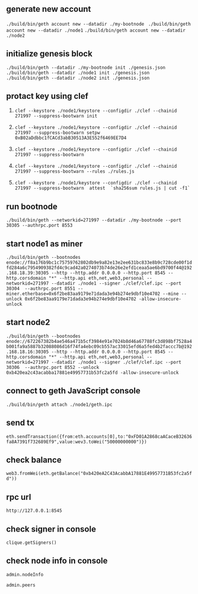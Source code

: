 ## generate new account
`./build/bin/geth account new --datadir ./my-bootnode `
` ./build/bin/geth account new --datadir ./node1 `
` ./build/bin/geth account new --datadir ./node2 `

## initialize genesis block
` ./build/bin/geth --datadir ./my-bootnode init ./genesis.json   `
` ./build/bin/geth --datadir ./node1 init ./genesis.json   `
` ./build/bin/geth --datadir ./node2 init ./genesis.json   `

## protact key using clef

1. `clef --keystore ./node1/keystore --configdir ./clef --chainid 271997 --suppress-bootwarn init`

2. `clef --keystore ./node1/keystore --configdir ./clef --chainid 271997 --suppress-bootwarn setpw 0xB02aDdbbc1fCACd3abB30513A3E552f6469EE7D4   `

3. `clef --keystore ./node1/keystore --configdir ./clef --chainid 271997 --suppress-bootwarn`
4. `clef --keystore ./node1/keystore --configdir ./clef --chainid 271997 --suppress-bootwarn --rules ./rules.js`
5. ``clef --keystore ./node1/keystore --configdir ./clef --chainid 271997 --suppress-bootwarn  attest  `sha256sum rules.js | cut -f1`
``


## run bootnode
`./build/bin/geth --networkid=271997 --datadir ./my-bootnode --port 30305 --authrpc.port 8553`



## start node1 as miner
 `./build/bin/geth --bootnodes enode://f8a176b9bc1c75759762802db9e9a82e13e2ee631bc833e8b9c728cde00f1dfd284a6c7954909382fd4c9cad42a0274073b74de26e2efd1ceaa5ae6bd9700f44@192.168.18.39:30305 --http --http.addr 0.0.0.0 --http.port 8545 --http.corsdomain "*" --http.api eth,net,web3,personal --networkid=271997 --datadir ./node1 --signer ./clef/clef.ipc --port 30304  --authrpc.port 8551 --miner.etherbase=0x6f2be83aa9179e71dada3e94b274e9dbf10e4702 --mine --unlock 0x6f2be83aa9179e71dada3e94b274e9dbf10e4702 -allow-insecure-unlock `



## start node2
 `./build/bin/geth --bootnodes enode://672267382b4ae546a471b5cf3984e91e7024b8d46a67788fc3d898bf7528a4b001fa9a5887b32088086d16f74fa4ebc09cb557ac33015efd6a5fed4b2faccc7b@192.168.18.16:30305 --http --http.addr 0.0.0.0 --http.port 8545 --http.corsdomain "*" --http.api eth,net,web3,personal --networkid=271997 --datadir ./node1 --signer ./clef/clef.ipc --port 30306  --authrpc.port 8552 --unlock 0xb420ea2c43acabba17881e49957731b53fc2a5fd -allow-insecure-unlock`


## connect to geth JavaScript console
`./build/bin/geth attach ./node1/geth.ipc   `   


## send tx
`eth.sendTransaction({from:eth.accounts[0],to:"0xFD01A2868caACaceB32636fa8A7391f732689Ef9",value:wev3.toWei("50000000000")})`
## check balance
`web3.fromWei(eth.getBalance("0xb420eA2C43AcabbA17881E49957731B53fc2a5fd"))`



## rpc url
`http://127.0.0.1:8545`


## check signer in console
`clique.getSigners()`

## check node info in console
`admin.nodeInfo`

`admin.peers`